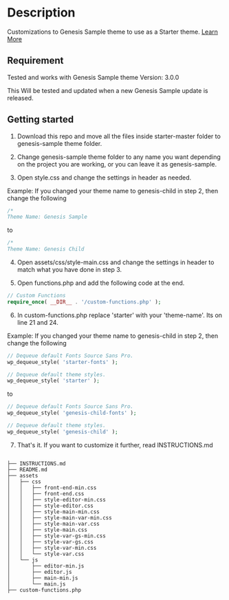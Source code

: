 # Description

Customizations to Genesis Sample theme to use as a Starter theme. [Learn More](https://bharath.blog/)

## Requirement

Tested and works with Genesis Sample theme Version: 3.0.0

This Will be tested and updated when a new Genesis Sample update is released.

## Getting started

1. Download this repo and move all the files inside starter-master folder to genesis-sample theme folder.

2. Change genesis-sample theme folder to any name you want depending on the project you are working, or you can leave it as genesis-sample.

3. Open style.css and change the settings in header as needed.

Example: If you changed your theme name to genesis-child in step 2, then change the following

```css
/*
Theme Name: Genesis Sample
``` 
to

```css
/*
Theme Name: Genesis Child
``` 

4. Open assets/css/style-main.css and change the settings in header to match what you have done in step 3.

5. Open functions.php and add the following code at the end.

```php
// Custom Functions
require_once( __DIR__ . '/custom-functions.php' );
``` 

6. In custom-functions.php replace 'starter' with your 'theme-name'. Its on line 21 and 24.

Example: If you changed your theme name to genesis-child in step 2, then change the following

```php
// Dequeue default Fonts Source Sans Pro.
wp_dequeue_style( 'starter-fonts' );

// Dequeue default theme styles.
wp_dequeue_style( 'starter' );
``` 

to

```php
// Dequeue default Fonts Source Sans Pro.
wp_dequeue_style( 'genesis-child-fonts' );

// Dequeue default theme styles.
wp_dequeue_style( 'genesis-child' );
``` 

7. That's it. If you want to customize it further, read INSTRUCTIONS.md

```

├── INSTRUCTIONS.md
├── README.md
├── assets
│   ├── css
│   │   ├── front-end-min.css
│   │   ├── front-end.css
│   │   ├── style-editor-min.css
│   │   ├── style-editor.css
│   │   ├── style-main-min.css
│   │   ├── style-main-var-min.css
│   │   ├── style-main-var.css
│   │   ├── style-main.css
│   │   ├── style-var-gs-min.css
│   │   ├── style-var-gs.css
│   │   ├── style-var-min.css
│   │   └── style-var.css
│   └── js
│       ├── editor-min.js
│       ├── editor.js
│       ├── main-min.js
│       └── main.js
├── custom-functions.php

``` 
